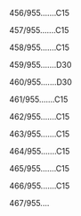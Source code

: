 456/955.......C15 


457/955.......C15 


458/955.......C15 


459/955.......D30 


460/955.......D30 


461/955.......C15 


462/955.......C15 


463/955.......C15 


464/955.......C15 


465/955.......C15 


466/955.......C15 


467/955.... 

